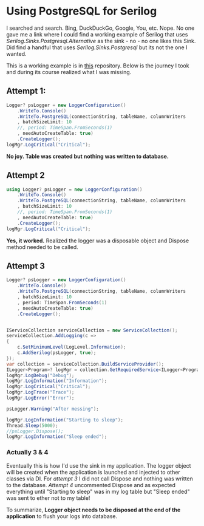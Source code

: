 # Using PostgreSQL for Serilog

I searched and search. Bing, DuckDuckGo, Google, You, etc. Nope. No one gave me a link where I could find a 
working example of Serilog that uses *Serilog.Sinks.Postgresql.Alternative* as the sink - no - no one likes this Sink. Did find a handful that uses *Serilog.Sinks.Postgresql*  but its not the one I wanted. 

This is a working example is in [this](https://github.com/ssathya/PsqlLogging) repository. Below is the journey I took and during its course realized what I was missing.

## Attempt 1:
```cs
Logger? psLogger = new LoggerConfiguration()
    .WriteTo.Console()
    .WriteTo.PostgreSQL(connectionString, tableName, columnWriters
    , batchSizeLimit: 10
    //, period: TimeSpan.FromSeconds(1)
    , needAutoCreateTable: true)
    .CreateLogger();
logMgr.LogCritical("Critical");
```

**No joy. Table was created but nothing was written to database.**

## Attempt 2
```cs
using Logger? psLogger = new LoggerConfiguration()
    .WriteTo.Console()
    .WriteTo.PostgreSQL(connectionString, tableName, columnWriters
    , batchSizeLimit: 10
    //, period: TimeSpan.FromSeconds(1)
    , needAutoCreateTable: true)
    .CreateLogger();
logMgr.LogCritical("Critical");
```
**Yes, it worked.**  Realized the logger was a disposable object and Dispose method needed to be called.

## Attempt 3
```cs
Logger? psLogger = new LoggerConfiguration()
    .WriteTo.Console()
    .WriteTo.PostgreSQL(connectionString, tableName, columnWriters
    , batchSizeLimit: 10
    , period: TimeSpan.FromSeconds(1)
    , needAutoCreateTable: true)
    .CreateLogger();


IServiceCollection serviceCollection = new ServiceCollection();
serviceCollection.AddLogging(c =>
{
    c.SetMinimumLevel(LogLevel.Information);
    c.AddSerilog(psLogger, true);
});
var collection = serviceCollection.BuildServiceProvider();
ILogger<Program>? logMgr = collection.GetRequiredService<ILogger<Program>>();
logMgr.LogDebug("Debug");
logMgr.LogInformation("Information");
logMgr.LogCritical("Critical");
logMgr.LogTrace("Trace");
logMgr.LogError("Error");

psLogger.Warning("After messing");

logMgr.LogInformation("Starting to sleep");
Thread.Sleep(5000);
//psLogger.Dispose();
logMgr.LogInformation("Sleep ended");
```
### Actually 3 & 4
Eventually this is how I'd use the sink in my application. The logger object will be created 
when the application is launched and injected to other classes via DI. For *attempt 3* I did not call 
Dispose and nothing was written to the database.  *Attempt 4* uncommented Dispose and as expected everything until "Starting to sleep" was in my log table but "Sleep ended" was sent to ether not to my table!

To summarize, **Logger object needs to be disposed at the end of the application** to flush your logs into database.
